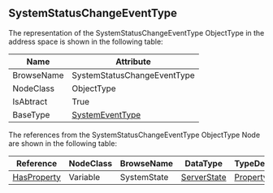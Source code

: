 <!-- objecttype -->
## SystemStatusChangeEventType
The representation of the SystemStatusChangeEventType ObjectType in the address space is shown in the following table:  

|Name|Attribute|
|---|---|
|BrowseName|SystemStatusChangeEventType|
|NodeClass|ObjectType|
|IsAbtract|True|
|BaseType|[SystemEventType](../../../Part5/ObjectTypes/SystemEventType/readme.md)|

The references from the SystemStatusChangeEventType ObjectType Node are shown in the following table:  

|Reference|NodeClass|BrowseName|DataType|TypeDefinition|ModellingRule|
|---|---|---|---|---|---|
|[HasProperty](../../../Part3/ReferenceTypes/HasProperty/readme.md)|Variable|SystemState|[ServerState](../../../Part5/DataTypes/ServerState/readme.md)|[PropertyType](../../Part5/VariableTypes/PropertyType/readme.md)|[Mandatory](../../Objects/Mandatory/readme.md)|


